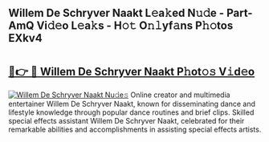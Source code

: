 ## Willem De Schryver Naakt L𝚎a𝚔ed N𝚞𝚍e - Part-AmQ Vi𝚍𝚎o L𝚎a𝚔s - H𝚘𝚝 O𝚗𝚕yf𝚊ns P𝚑𝚘tos EXkv4

# <h2><a href="http://kfddyjc.oniu.top/?m=Willem+De+Schryver+Naakt">🔗👉 🔴 Willem De Schryver Naakt P𝚑ot𝚘𝚜 V𝚒d𝚎o</a></h2>

[![Willem De Schryver Naakt Nu𝚍e𝚜](https://i.imgur.com/0qMVB7G.gif)](http://kfddyjc.oniu.top/?m=Willem+De+Schryver+Naakt)
Online creator and multimedia entertainer Willem De Schryver Naakt, known for disseminating dance and lifestyle knowledge through popular dance routines and brief clips. Skilled special effects assistant Willem De Schryver Naakt, celebrated for their remarkable abilities and accomplishments in assisting special effects artists.  
